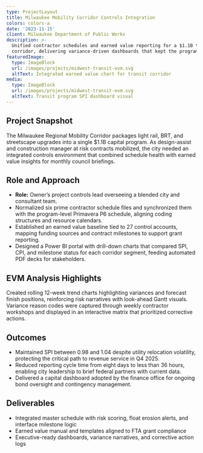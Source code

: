 ```yaml
---
type: ProjectLayout
title: Milwaukee Mobility Corridor Controls Integration
colors: colors-a
date: '2023-11-15'
client: Milwaukee Department of Public Works
description: >-
  Unified contractor schedules and earned value reporting for a $1.1B transit
  corridor, delivering variance-driven dashboards that kept the program on track.
featuredImage:
  type: ImageBlock
  url: /images/projects/midwest-transit-evm.svg
  altText: Integrated earned value chart for transit corridor
media:
  type: ImageBlock
  url: /images/projects/midwest-transit-evm.svg
  altText: Transit program SPI dashboard visual
---
```


## Project Snapshot

The Milwaukee Regional Mobility Corridor packages light rail, BRT, and
streetscape upgrades into a single $1.1B capital program. As design-assist and
construction manager at risk contracts mobilized, the city needed an integrated
controls environment that combined schedule health with earned value insights for
monthly council briefings.

## Role and Approach

- **Role:** Owner’s project controls lead overseeing a blended city and
  consultant team.
- Normalized six prime contractor schedule files and synchronized them with the
  program-level Primavera P6 schedule, aligning coding structures and resource
  calendars.
- Established an earned value baseline tied to 27 control accounts, mapping
  funding sources and contract milestones to support grant reporting.
- Designed a Power BI portal with drill-down charts that compared SPI, CPI, and
  milestone status for each corridor segment, feeding automated PDF decks for
  stakeholders.

## EVM Analysis Highlights

Created rolling 12-week trend charts highlighting variances and forecast finish
positions, reinforcing risk narratives with look-ahead Gantt visuals. Variance
reason codes were captured through weekly contractor workshops and displayed in
an interactive matrix that prioritized corrective actions.

## Outcomes

- Maintained SPI between 0.98 and 1.04 despite utility relocation volatility,
  protecting the critical path to revenue service in Q4 2025.
- Reduced reporting cycle time from eight days to less than 36 hours, enabling
  city leadership to brief federal partners with current data.
- Delivered a capital dashboard adopted by the finance office for ongoing bond
  oversight and contingency management.

## Deliverables

- Integrated master schedule with risk scoring, float erosion alerts, and
  interface milestone logic
- Earned value manual and templates aligned to FTA grant compliance
- Executive-ready dashboards, variance narratives, and corrective action logs
